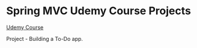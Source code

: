 # Spring MVC Udemy Course Projects
[Udemy Course](https://www.udemy.com/spring-mvc-tutorial-for-beginners-step-by-step/learn/v4/content)  

Project - Building a To-Do app.

